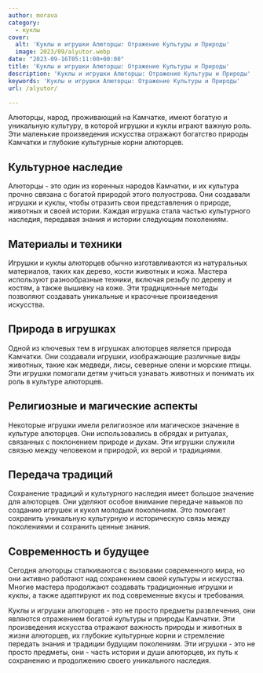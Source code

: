 ```yaml
---
author: morava
category:
  - куклы
cover:
  alt: 'Куклы и игрушки Алюторцы: Отражение Культуры и Природы'
  image: 2023/09/alyutor.webp
date: "2023-09-16T05:11:00+00:00"
title: 'Куклы и игрушки Алюторцы: Отражение Культуры и Природы'
description: 'Куклы и игрушки Алюторцы: Отражение Культуры и Природы'
keywords: 'Куклы и игрушки Алюторцы: Отражение Культуры и Природы'
url: /alyutor/

---
```

Алюторцы, народ, проживающий на Камчатке, имеют богатую и уникальную культуру, в которой игрушки и куклы играют важную роль. Эти маленькие произведения искусства отражают богатство природы Камчатки и глубокие культурные корни алюторцев.

## **Культурное наследие**

Алюторцы \- это один из коренных народов Камчатки, и их культура прочно связана с богатой природой этого полуострова. Они создавали игрушки и куклы, чтобы отразить свои представления о природе, животных и своей истории. Каждая игрушка стала частью культурного наследия, передавая знания и истории следующим поколениям.

## **Материалы и техники**

Игрушки и куклы алюторцев обычно изготавливаются из натуральных материалов, таких как дерево, кости животных и кожа. Мастера используют разнообразные техники, включая резьбу по дереву и костям, а также вышивку на коже. Эти традиционные методы позволяют создавать уникальные и красочные произведения искусства.

## **Природа в игрушках**

Одной из ключевых тем в игрушках алюторцев является природа Камчатки. Они создавали игрушки, изображающие различные виды животных, такие как медведи, лисы, северные олени и морские птицы. Эти игрушки помогали детям учиться узнавать животных и понимать их роль в культуре алюторцев.

## **Религиозные и магические аспекты**

Некоторые игрушки имели религиозное или магическое значение в культуре алюторцев. Они использовались в обрядах и ритуалах, связанных с поклонением природе и духам. Эти игрушки служили связью между человеком и природой, их верой и традициями.

## **Передача традиций**

Сохранение традиций и культурного наследия имеет большое значение для алюторцев. Они уделяют особое внимание передаче навыков по созданию игрушек и кукол молодым поколениям. Это помогает сохранить уникальную культурную и историческую связь между поколениями и сохранить ценные знания.

## **Современность и будущее**

Сегодня алюторцы сталкиваются с вызовами современного мира, но они активно работают над сохранением своей культуры и искусства. Многие мастера продолжают создавать традиционные игрушки и куклы, а также адаптируют их под современные вкусы и требования.

Куклы и игрушки алюторцев \- это не просто предметы развлечения, они являются отражением богатой культуры и природы Камчатки. Эти произведения искусства отражают важность природы и животных в жизни алюторцев, их глубокие культурные корни и стремление передать знания и традиции будущим поколениям. Эти игрушки \- это не просто предметы, они \- часть истории и души алюторцев, их путь к сохранению и продолжению своего уникального наследия.
